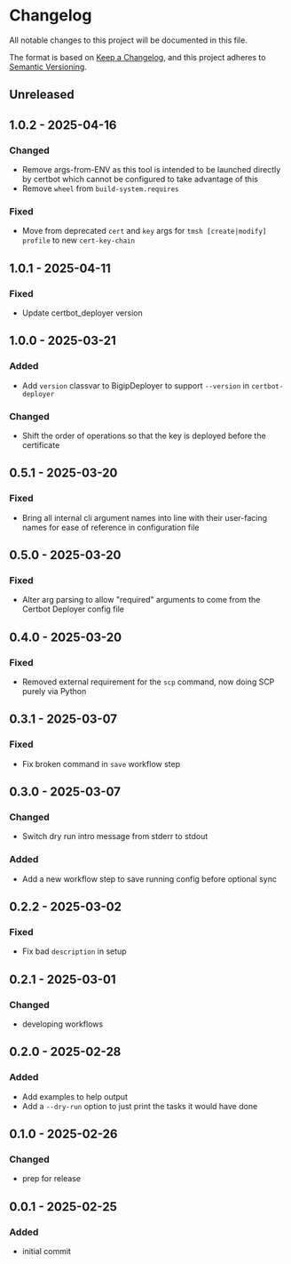 # Changelog
All notable changes to this project will be documented in this file.

The format is based on [Keep a Changelog](https://keepachangelog.com/en/1.0.0/), and this project adheres to [Semantic Versioning](https://semver.org/spec/v2.0.0.html).

## Unreleased

## 1.0.2 - 2025-04-16
### Changed
- Remove args-from-ENV as this tool is intended to be launched directly by certbot which cannot be configured to take advantage of this
- Remove `wheel` from `build-system.requires`

### Fixed
- Move from deprecated `cert` and `key` args for `tmsh [create|modify] profile` to new `cert-key-chain`

## 1.0.1 - 2025-04-11
### Fixed
- Update certbot_deployer version

## 1.0.0 - 2025-03-21
### Added
- Add `version` classvar to BigipDeployer to support `--version` in `certbot-deployer`

### Changed
- Shift the order of operations so that the key is deployed before the certificate

## 0.5.1 - 2025-03-20
### Fixed
- Bring all internal cli argument names into line with their user-facing names for ease of reference in configuration file

## 0.5.0 - 2025-03-20
### Fixed
- Alter arg parsing to allow "required" arguments to come from the Certbot Deployer config file

## 0.4.0 - 2025-03-20
### Fixed
- Removed external requirement for the `scp` command, now doing SCP purely via Python

## 0.3.1 - 2025-03-07
### Fixed
- Fix broken command in `save` workflow step

## 0.3.0 - 2025-03-07
### Changed
- Switch dry run intro message from stderr to stdout

### Added
- Add a new workflow step to save running config before optional sync

## 0.2.2 - 2025-03-02
### Fixed
- Fix bad `description` in setup

## 0.2.1 - 2025-03-01
### Changed
- developing workflows

## 0.2.0 - 2025-02-28
### Added
- Add examples to help output
- Add a `--dry-run` option to just print the tasks it would have done

## 0.1.0 - 2025-02-26
### Changed
- prep for release

## 0.0.1 - 2025-02-25
### Added
- initial commit
